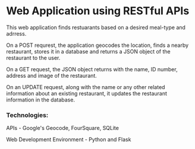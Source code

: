 # Web Application using RESTful APIs

This web application finds restuarants based on a desired meal-type and adrress. 

On a POST requrest, the application geocodes the location, finds a nearby restaurant, stores it in a database and returns a JSON object of the restaurant to the user. 

On a GET request, the JSON object returns with the name, ID number, address and image of the restaurant. 

On an UPDATE request, along with the name or any other related information about an existing restaurant, it updates the restaurant information in the database.

### Technologies:

APIs - Google's Geocode, FourSquare, SQLite

Web Development Environment - Python and Flask
